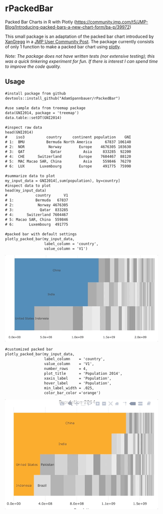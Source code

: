 # rPackedBar
Packed Bar Charts in R with Plotly (https://community.jmp.com/t5/JMP-Blog/Introducing-packed-bars-a-new-chart-form/ba-p/39972)

This small package is an adaptation of the packed bar chart introduced by [XanGregg](https://community.jmp.com/t5/user/viewprofilepage/user-id/494) in a [JMP User Community Post](https://community.jmp.com/t5/JMP-Blog/Introducing-packed-bars-a-new-chart-form/ba-p/39972).  The package currently consists of only 1 function to make a packed bar chart using [plotly](https://cran.r-project.org/package=plotly).

*Note: The package does not have written tests (nor extensive testing); this was a quick tinkering experiment for fun.  If there is interest I can spend time to improve the code quality.*

## Usage

    #install package from github
    devtools::install_github("AdamSpannbauer/rPackedBar")

    #use sample data from treemap package
    data(GNI2014, package = 'treemap')
    data.table::setDT(GNI2014)

    #inspect raw data
    head(GNI2014)
    #    iso3          country     continent population    GNI
    # 1:  BMU          Bermuda North America      67837 106140
    # 2:  NOR           Norway        Europe    4676305 103630
    # 3:  QAT            Qatar          Asia     833285  92200
    # 4:  CHE      Switzerland        Europe    7604467  88120
    # 5:  MAC Macao SAR, China          Asia     559846  76270
    # 6:  LUX       Luxembourg        Europe     491775  75990

    #summarize data to plot
    my_input_data = GNI2014[,sum(population), by=country]
    #inspect data to plot
    head(my_input_data)
    #             country      V1
    # 1:          Bermuda   67837
    # 2:           Norway 4676305
    # 3:            Qatar  833285
    # 4:      Switzerland 7604467
    # 5: Macao SAR, China  559846
    # 6:       Luxembourg  491775

    #packed bar with default settings
    plotly_packed_bar(my_input_data,
                      label_column = 'country',
                      value_column = 'V1')
                      
![](default_pack_bar.gif)

    #customized packed bar
    plotly_packed_bar(my_input_data,
                      label_column    = 'country',
                      value_column    = 'V1',
                      number_rows     = 4,
                      plot_title      = 'Population 2014',
                      xaxis_label     = 'Population',
                      hover_label     = 'Population',
                      min_label_width = .025,
                      color_bar_color ='orange')
                      
![](custom_pack_bar.gif)



